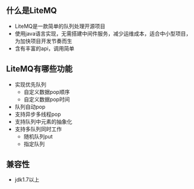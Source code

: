 ## 什么是LiteMQ
* LiteMQ是一款简单的队列处理开源项目
* 使用java语言实现，无需搭建中间件服务，减少运维成本，适合中小型项目，为加快项目开发节奏而生
* 含有丰富的api，调用简单

## LiteMQ有哪些功能
* 实现优先队列
	*  自定义数据pop顺序
	*  自定义数据pop时间
* 队列自动pop
* 支持异步多线程pop
* 支持队列中元素的抽象化
* 支持多队列同时工作
	*  随机队列put
	*  指定队列

## 兼容性
* jdk1.7以上